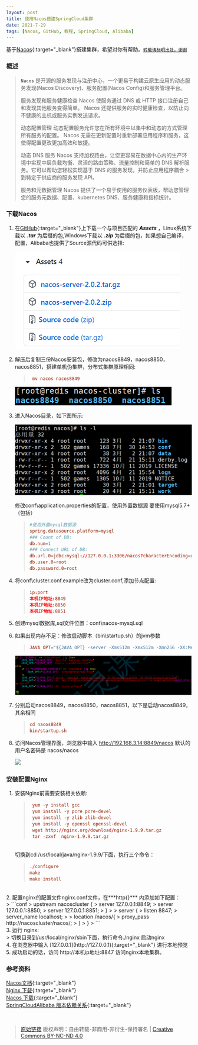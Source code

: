 ```yaml
---
layout: post
title: 使用Nacos搭建SpringCloud集群
date: 2021-7-29
tags: [Nacos, GitHub, 教程, SpringCloud, Alibaba]
---
```


基于[Nacos](https://github.com/alibaba/nacos){:target="_blank"}搭建集群，希望对你有帮助。[`转载请标明出处，谢谢`]({{page.url}} "使用Nacos搭建集群")

### 概述 ###

> **`Nacos`** 是开源的服务发现与注册中心，一个更易于构建云原生应用的动态服务发现(Nacos Discovery)、服务配置(Nacos Config)和服务管理平台。 
> 
>服务发现和服务健康检查
>Nacos 使服务通过 DNS 或 HTTP 接口注册自己和发现其他服务变得简单。 Nacos 还提供服务的实时健康检查，以防止向不健康的主机或服务实例发送请求。
>
> 动态配置管理
> 动态配置服务允许您在所有环境中以集中和动态的方式管理所有服务的配置。 Nacos 无需在更新配置时重新部署应用程序和服务，这使得配置更改更加高效和敏捷。
>
> 动态 DNS 服务
> Nacos 支持加权路由，让您更容易在数据中心内的生产环境中实现中层负载均衡、灵活的路由策略、流量控制和简单的 DNS 解析服务。它可以帮助您轻松实现基于 DNS 的服务发现，并防止应用程序耦合 > 到特定于供应商的服务发现 API。
>
>服务和元数据管理
> Nacos 提供了一个易于使用的服务仪表板，帮助您管理您的服务元数据、配置、kubernetes DNS、服务健康和指标统计。

### 下载Nacos ###

1. 在[GitHub](https://github.com/alibaba/nacos/releases){:target="_blank"}上下载一个与项目匹配的 ***Assets*** ，Linux系统下载以 ***.tar*** 为后缀的包,Windows下载以 ***.zip*** 为后缀的包，如果想自己编译，配置，Alibaba也提供了Source源代码可供选择:<br/>


    ![](/assets/build_alibaba_nacos/assets.png)
 
2. 解压后复制三份Nacos安装包，修改为nacos8849，nacos8850，nacos8851，搭建单机伪集群，分布式集群原理相同:<br/>

    > ```conf
    >  mv nacos nacos8849
    > ```


    ![](/assets/build_alibaba_nacos/cluster.png)

3. 进入Nacos目录，如下图所示:<br/>

    ![](/assets/build_alibaba_nacos/catalogue.png)
    
    
    修改conf\application.properties的配置，使用外置数据源  要使用mysql5.7+（包括）
    
    
    > ```conf
    > #使用外置mysql数据源
    > spring.datasource.platform=mysql
    > ### Count of DB:
    > db.num=1
    > ### Connect URL of DB:
    > db.url.0=jdbc:mysql://127.0.0.1:3306/nacos?characterEncoding=utf8&connectTimeout=1000&socketTimeout=3000&autoReconnect=true&useUnicode=true&useSSL=false&serverTimezone=UTC
    > db.user.0=root
    > db.password.0=root
    > ```

4. 将conf\cluster.conf.example改为cluster.conf,添加节点配置:<br/>


    > ```conf
    > ip:port
    > 本机IP地址:8849
    > 本机IP地址:8850
    > 本机IP地址:8851
    > ```


5. 创建mysql数据库,sql文件位置：conf\nacos-mysql.sql

6. 如果出现内存不足：修改启动脚本（bin\startup.sh）的jvm参数<br/>
    
    > ```conf
    > JAVA_OPT="${JAVA_OPT} ‐server ‐Xms512m ‐Xmx512m ‐Xmn256 ‐XX:MetaspaceSize=64m ‐XX:MaxMetaspaceSize=128m"
    > ```


    ![](/assets/build_alibaba_nacos/args.png)

7. 分别启动nacos8849，nacos8850，nacos8851，以下是启动nacos8849，其余相同<br/>
    

    > ```conf
    > cd nacos8849
    > bin/startup.sh 
    > ```


8. 访问Nacos管理界面，浏览器中输入 http://192.168.3.14:8849/nacos 默认的用户名密码是 nacos/nacos <br/>
    
    ![](/assets/build_alibaba_nacos/login.png)



### 安装配置Nginx ###


1. 安装Nginx前需要安装相关依赖:<br/>

	
    > ```conf
    >  yum -y install gcc
    >  yum install -y pcre pcre-devel
    >  yum install -y zlib zlib-devel
    >  yum install -y openssl openssl-devel
    >  wget http://nginx.org/download/nginx-1.9.9.tar.gz  
    >  tar -zxvf  nginx-1.9.9.tar.gz
    > ```
    
    <br/>    
    切换到cd /usr/local/java/nginx-1.9.9/下面，执行三个命令：
    <br/>
    
    > ```conf
    > ./configure
    > make
    > make install
    > ```

<br/>
2. 配置nginx的配置文件nginx.conf文件，在***http{}*** 内添加如下配置：<br/>    
    > ```conf
    > upstream nacoscluster {
	>   server 127.0.0.1:8849;
	>   server 127.0.0.1:8850;
	>   server 127.0.0.1:8851;
    > }
    >
    > server {
	>   listen		8847;
	>   server_name	localhost;
	>
	> location /nacos/{
	>     	proxy_pass http://nacoscluster/nacos/;
	>   }
    > }
    > ```
    
<br/>   
3. 运行 nginx:

<br/>
    > 切换目录到/usr/local/nginx/sbin下面，执行命令./nginx 启动nginx

<br/>
4. 在浏览器中输入 [127.0.0.1](http://127.0.0.1){:target="_blank"} 进行本地预览

<br/>
5. 成功启动的话，访问 http://本机ip地址:8847 访问nginx本地集群。





### 参考资料 ###

[Nacos文档](https://nacos.io/zh-cn/docs/what-is-nacos.html){:target="_blank"}  
[Nginx 下载](http://nginx.org/en/download.html){:target="_blank"}   
[Nacos 下载](https://github.com/alibaba/nacos/releases){:target="_blank"}  
[SpringCloudAlibaba 版本依赖关系](https://github.com/alibaba/spring-cloud-alibaba/wiki/版本说明){:target="_blank"}  

<br/>

> [原始链接]({{page.url}}) 版权声明：自由转载-非商用-非衍生-保持署名 \| [Creative Commons BY-NC-ND 4.0](http://creativecommons.org/licenses/by-nc-nd/4.0/deed.zh)
